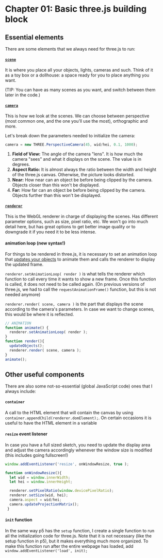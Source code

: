 # Chapter 01: Basic three.js building block


## Essential elements
There are some elements that we always need for three.js to run:

#### [`scene`](https://threejs.org/docs/#api/scenes/Scene)
It is where you place all your objects, lights, cameras and such. Think of it as a toy box or a dollhouse: a space ready for you to place anything you want.

(TIP: You can have as many scenes as you want, and switch between them later in the code.)


#### [`camera`](https://threejs.org/docs/#api/cameras/Camera)
This is how we look at the scenes. We can choose between perspective (most common one, and the one you'll use the most), orthographic and more.

Let's break down the parameters needed to initialize the camera:
```JavaScript
camera = new THREE.PerspectiveCamera(45, wid/hei, 0.1, 1000);
```
1. **Field of View:** The angle of the camera "lens". It is how much the camera "sees" and what it displays on the scene. The value is in degrees.
2. **Aspect Ratio:** It is almost always the ratio between the width and height of the three.js canvas. Otherwise, the picture looks distorted.
3. **Near:** How near can an object be before being clipped by the camera. Objects closer than this won't be displayed.
4. **Far:** How far can an object be before being clipped by the camera. Objects further than this won't be displayed.


#### [`renderer`](https://threejs.org/docs/#api/renderers/WebGLRenderer)
This is the WebGL renderer in charge of displaying the scenes. Has different parameter options, such as size, pixel ratio, etc. We won't go into much detail here, but has great options to get better image quality or to downgrade it if you need it to be less intense.


#### animation loop **(new syntax!)**
For things to be rendered in three.js, it is necessary to set an animation loop that [updates your objects](https://threejs.org/docs/#manual/introduction/How-to-update-things) to animate them and calls the renderer to display the updated frame.

  `renderer.setAnimationLoop( render )` is what tells the renderer which function to call every time it wants to show a new frame. Once this function is called, it does not need to be called again. (On previous versions of three.js, we had to call the `requestAnimationFrame()` function, but this is not needed anymore)

  `renderer.render( scene, camera )` is the part that displays the scene according to the camera's parameters. In case we want to change scenes, this would be where it is reflected.

  ```JavaScript
  // ANIMATION
  function animate() {
    renderer.setAnimationLoop( render );
  }
  function render(){
    updateObjects();
    renderer.render( scene, camera );
  }
  animate();
  ```



## Other useful components
There are also some not-so-essential (global JavaScript code) ones that I always include:

#### `container`
A call to the HTML element that will contain the canvas by using `container.appendChild(renderer.domElement);`. On certain occasions it is useful to have the HTML element in a variable


#### `resize` event listener
In case you have a full sized sketch, you need to update the display area and adjust the camera accordingly whenever the window size is modified (this includes going fullscreen!)

  ```JavaScript
  window.addEventListener('resize', onWindowResize, true );

  function onWindowResize(){
    let wid = window.innerWidth;
    let hei = window.innerHeight;

    renderer.setPixelRatio(window.devicePixelRatio);
    renderer.setSize(wid, hei);
    camera.aspect = wid/hei;
    camera.updateProjectionMatrix();
   }
   ```


#### `init` function
In the same way p5 has the `setup` function, I create a single function to run all the initialization code for three.js. Note that it is not necessary (like the setup function in p5), but it makes everything much more organized. To make this function run after the entire webpage has loaded, add `window.addEventListener('load', init);`

